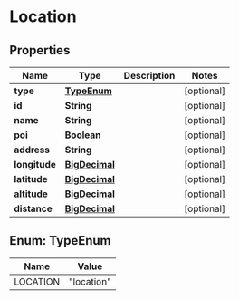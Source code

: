# Location

## Properties
Name | Type | Description | Notes
------------ | ------------- | ------------- | -------------
**type** | [**TypeEnum**](#TypeEnum) |  |  [optional]
**id** | **String** |  |  [optional]
**name** | **String** |  |  [optional]
**poi** | **Boolean** |  |  [optional]
**address** | **String** |  |  [optional]
**longitude** | [**BigDecimal**](BigDecimal.md) |  |  [optional]
**latitude** | [**BigDecimal**](BigDecimal.md) |  |  [optional]
**altitude** | [**BigDecimal**](BigDecimal.md) |  |  [optional]
**distance** | [**BigDecimal**](BigDecimal.md) |  |  [optional]

<a name="TypeEnum"></a>
## Enum: TypeEnum
Name | Value
---- | -----
LOCATION | &quot;location&quot;
